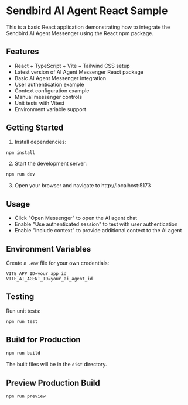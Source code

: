 # Sendbird AI Agent React Sample

This is a basic React application demonstrating how to integrate the Sendbird AI Agent Messenger using the React npm package.

## Features

- React + TypeScript + Vite + Tailwind CSS setup
- Latest version of AI Agent Messenger React package
- Basic AI Agent Messenger integration
- User authentication example
- Context configuration example
- Manual messenger controls
- Unit tests with Vitest
- Environment variable support

## Getting Started

1. Install dependencies:

```bash
npm install
```

2. Start the development server:

```bash
npm run dev
```

3. Open your browser and navigate to http://localhost:5173

## Usage

- Click "Open Messenger" to open the AI agent chat
- Enable "Use authenticated session" to test with user authentication
- Enable "Include context" to provide additional context to the AI agent

## Environment Variables

Create a `.env` file for your own credentials:

```
VITE_APP_ID=your_app_id
VITE_AI_AGENT_ID=your_ai_agent_id
```

## Testing

Run unit tests:

```bash
npm run test
```

## Build for Production

```bash
npm run build
```

The built files will be in the `dist` directory.

## Preview Production Build

```bash
npm run preview
```
